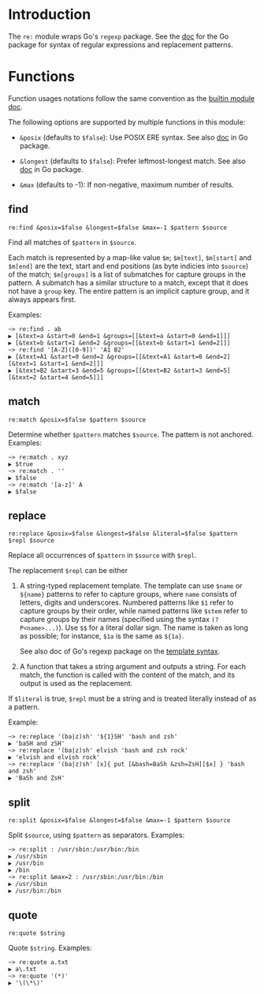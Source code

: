 # Introduction

The `re:` module wraps Go's `regexp` package. See the
[doc](http://godoc.org/regexp) for the Go package for syntax of regular
expressions and replacement patterns.

# Functions

Function usages notations follow the same convention as the [builtin module
doc](/ref/builtin.html).

The following options are supported by multiple functions in this module:

*   `&posix` (defaults to `$false`): Use POSIX ERE syntax. See also
    [doc](http://godoc.org/regexp#CompilePOSIX) in Go package.

*   `&longest` (defaults to `$false`): Prefer leftmost-longest match. See also
    [doc](http://godoc.org/regexp#Regexp.Longest) in Go package.

*   `&max` (defaults to -1): If non-negative, maximum number of results.

## find

```elvish
re:find &posix=$false &longest=$false &max=-1 $pattern $source
```

Find all matches of `$pattern` in `$source`.

Each match is represented by a map-like value `$m`; `$m[text]`, `$m[start]`
and `$m[end]` are the text, start and end positions (as byte indicies into
`$source`) of the match; `$m[groups]` is a list of submatches for capture
groups in the pattern. A submatch has a similar structure to a match, except
that it does not have a `group` key. The entire pattern is an implicit capture
group, and it always appears first.

Examples:

```elvish-transcript
~> re:find . ab
▶ [&text=a &start=0 &end=1 &groups=[[&text=a &start=0 &end=1]]]
▶ [&text=b &start=1 &end=2 &groups=[[&text=b &start=1 &end=2]]]
~> re:find '[A-Z]([0-9])' 'A1 B2'
▶ [&text=A1 &start=0 &end=2 &groups=[[&text=A1 &start=0 &end=2] [&text=1 &start=1 &end=2]]]
▶ [&text=B2 &start=3 &end=5 &groups=[[&text=B2 &start=3 &end=5] [&text=2 &start=4 &end=5]]]
```

## match

```elvish
re:match &posix=$false $pattern $source
```

Determine whether `$pattern` matches `$source`. The pattern is not anchored.
Examples:

```elvish-transcript
~> re:match . xyz
▶ $true
~> re:match . ''
▶ $false
~> re:match '[a-z]' A
▶ $false
```

## replace

```elvish
re:replace &posix=$false &longest=$false &literal=$false $pattern $repl $source
```

Replace all occurrences of `$pattern` in `$source` with `$repl`.

The replacement `$repl` can be either

1.  A string-typed replacement template. The template can use `$name` or
    `${name}` patterns to refer to capture groups, where `name` consists of
    letters, digits and underscores. Numbered patterns like `$1` refer to
    capture groups by their order, while named patterns like `$stem` refer to
    capture groups by their names (specified using the syntax
    `(?P<name>...)`). Use `$$` for a literal dollar sign. The name is taken as
    long as possible; for instance, `$1a` is the same as `${1a}`.

    See also doc of Go's regexp package on the [template
    syntax](https://godoc.org/regexp#Regexp.Expand).

2.  A function that takes a string argument and outputs a string. For each
    match, the function is called with the content of the match, and its
    output is used as the replacement.

If `$literal` is true, `$repl` must be a string and is treated literally
instead of as a pattern.

Example:

```elvish-transcript
~> re:replace '(ba|z)sh' '${1}SH' 'bash and zsh'
▶ 'baSH and zSH'
~> re:replace '(ba|z)sh' elvish 'bash and zsh rock'
▶ 'elvish and elvish rock'
~> re:replace '(ba|z)sh' [x]{ put [&bash=BaSh &zsh=ZsH][$x] } 'bash and zsh'
▶ 'BaSh and ZsH'
```

## split

```elvish
re:split &posix=$false &longest=$false &max=-1 $pattern $source
```

Split `$source`, using `$pattern` as separators. Examples:

```elvish-transcript
~> re:split : /usr/sbin:/usr/bin:/bin
▶ /usr/sbin
▶ /usr/bin
▶ /bin
~> re:split &max=2 : /usr/sbin:/usr/bin:/bin
▶ /usr/sbin
▶ /usr/bin:/bin
```

## quote

```elvish
re:quote $string
```

Quote `$string`. Examples:

```elvish-transcript
~> re:quote a.txt
▶ a\.txt
~> re:quote '(*)'
▶ '\(\*\)'
```
